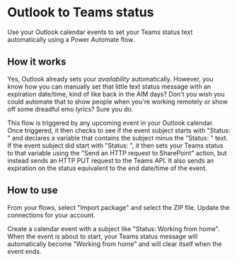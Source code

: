 # Outlook to Teams status
Use your Outlook calendar events to set your Teams status text automatically using a Power Automate flow.

## How it works
Yes, Outlook already sets your *availability* automatically. However, you know how you can manually set that little text status message with an expiration date/time, kind of like back in the AIM days? Don't you wish you could automate that to show people when you're working remotely or show off some dreadful emo lyrics? Sure you do.

This flow is triggered by any upcoming event in your Outlook calendar. Once triggered, it then checks to see if the event subject starts with "Status: " and declares a variable that contains the subject minus the "Status: " text. If the event subject did start with "Status: ", it then sets your Teams status to that variable using the "Send an HTTP request to SharePoint" action, but instead sends an HTTP PUT request to the Teams API. It also sends an expiration on the status equivalent to the end date/time of the event.

## How to use
From your flows, select "Import package" and select the ZIP file. Update the connections for your account.

Create a calendar event with a subject like "Status: Working from home". When the event is about to start, your Teams status message will automatically become "Working from home" and will clear itself when the event ends.